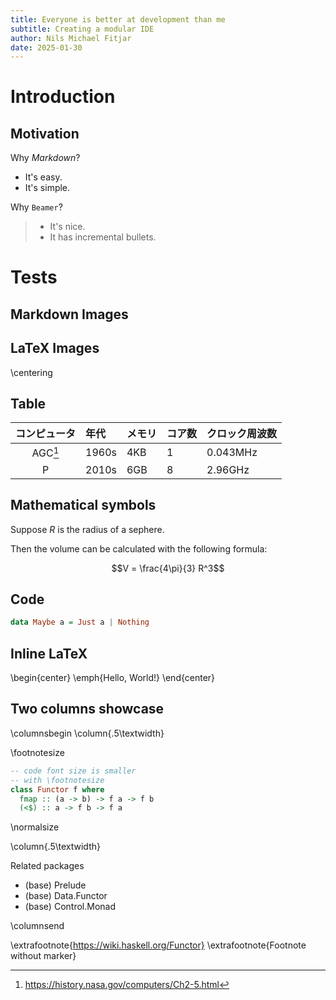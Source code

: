 ```yaml
---
title: Everyone is better at development than me
subtitle: Creating a modular IDE
author: Nils Michael Fitjar
date: 2025-01-30
---
```


# Introduction

## Motivation

Why *Markdown*?

- It's easy.
- It's simple.

Why `Beamer`?

>- It's nice.
>- It has incremental bullets.

# Tests

## Markdown Images


## LaTeX Images

\centering

## Table

| コンピュータ | 年代 | メモリ | コア数 | クロック周波数 |
|:---:|:---|:---|:---|:---|
| AGC[^1] | 1960s | 4KB | 1 | 0.043MHz |
| P | 2010s | 6GB | 8 | 2.96GHz |

[^1]: https://history.nasa.gov/computers/Ch2-5.html

## Mathematical symbols

Suppose $R$ is the radius of a sephere.

Then the volume can be calculated with the following formula:

$$V = \frac{4\pi}{3} R^3$$

## Code

```hs
data Maybe a = Just a | Nothing
```

## Inline LaTeX

\begin{center}
  \emph{Hello, World!}
\end{center}

## Two columns showcase

\columnsbegin
\column{.5\textwidth}

\footnotesize

```haskell
-- code font size is smaller
-- with \footnotesize
class Functor f where
  fmap :: (a -> b) -> f a -> f b
  (<$) :: a -> f b -> f a
```

\normalsize

\column{.5\textwidth}

Related packages

- (base) Prelude
- (base) Data.Functor
- (base) Control.Monad

\columnsend

\extrafootnote{https://wiki.haskell.org/Functor}
\extrafootnote{Footnote without marker}

